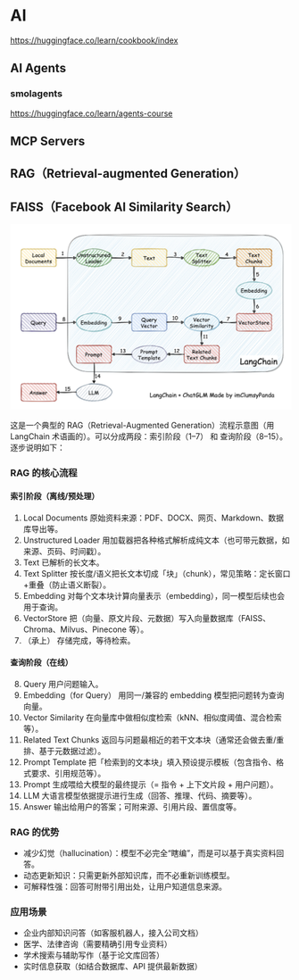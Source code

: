 # AI

https://huggingface.co/learn/cookbook/index

## AI Agents

### smolagents

https://huggingface.co/learn/agents-course

## MCP Servers

## RAG（Retrieval-augmented Generation）

## FAISS（Facebook AI Similarity Search）

![python_ai_rag.png](images/python_ai_rag.png)

这是一个典型的 RAG（Retrieval-Augmented Generation）流程示意图（用 LangChain 术语画的）。可以分成两段：索引阶段（1–7） 和 查询阶段（8–15）。逐步说明如下：

### RAG 的核心流程

#### 索引阶段（离线/预处理）

1. Local Documents
   原始资料来源：PDF、DOCX、网页、Markdown、数据库导出等。
2. Unstructured Loader
   用加载器把各种格式解析成纯文本（也可带元数据，如来源、页码、时间戳）。
3. Text
   已解析的长文本。
4. Text Splitter
   按长度/语义把长文本切成「块」（chunk），常见策略：定长窗口+重叠（防止语义断裂）。
5. Embedding
   对每个文本块计算向量表示（embedding），同一模型后续也会用于查询。
6. VectorStore
   把（向量、原文片段、元数据）写入向量数据库（FAISS、Chroma、Milvus、Pinecone 等）。
7. （承上）
   存储完成，等待检索。

#### 查询阶段（在线）

8. Query
   用户问题输入。
9. Embedding（for Query）
   用同一/兼容的 embedding 模型把问题转为查询向量。
10. Vector Similarity
    在向量库中做相似度检索（kNN、相似度阈值、混合检索等）。
11. Related Text Chunks
    返回与问题最相近的若干文本块（通常还会做去重/重排、基于元数据过滤）。
12. Prompt Template
    把「检索到的文本块」填入预设提示模板（包含指令、格式要求、引用规范等）。
13. Prompt
    生成喂给大模型的最终提示（= 指令 + 上下文片段 + 用户问题）。
14. LLM
    大语言模型依据提示进行生成（回答、推理、代码、摘要等）。
15. Answer
    输出给用户的答案；可附来源、引用片段、置信度等。

### RAG 的优势

- 减少幻觉（hallucination）：模型不必完全“瞎编”，而是可以基于真实资料回答。
- 动态更新知识：只需更新外部知识库，而不必重新训练模型。
- 可解释性强：回答可附带引用出处，让用户知道信息来源。

### 应用场景

- 企业内部知识问答（如客服机器人，接入公司文档）
- 医学、法律咨询（需要精确引用专业资料）
- 学术搜索与辅助写作（基于论文库回答）
- 实时信息获取（如结合数据库、API 提供最新数据）